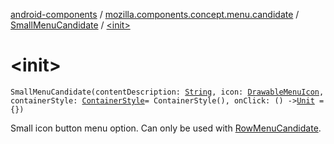 [android-components](../../index.md) / [mozilla.components.concept.menu.candidate](../index.md) / [SmallMenuCandidate](index.md) / [&lt;init&gt;](./-init-.md)

# &lt;init&gt;

`SmallMenuCandidate(contentDescription: `[`String`](https://kotlinlang.org/api/latest/jvm/stdlib/kotlin/-string/index.html)`, icon: `[`DrawableMenuIcon`](../-drawable-menu-icon/index.md)`, containerStyle: `[`ContainerStyle`](../-container-style/index.md)` = ContainerStyle(), onClick: () -> `[`Unit`](https://kotlinlang.org/api/latest/jvm/stdlib/kotlin/-unit/index.html)` = {})`

Small icon button menu option. Can only be used with [RowMenuCandidate](../-row-menu-candidate/index.md).

